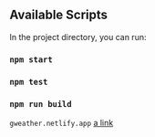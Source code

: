 ## Available Scripts

In the project directory, you can run:

### `npm start`

### `npm test`

### `npm run build`

`gweather.netlify.app`
[a link](https://github.com/user/repo/blob/branch/other_file.md)
